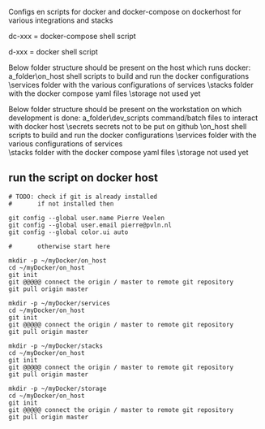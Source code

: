 Configs en scripts for docker and docker-compose on dockerhost for various integrations and stacks

dc-xxx = docker-compose shell script

d-xxx  = docker shell script

Below folder structure should be present on the host which runs docker:
a_folder\on_host     shell scripts to build and run the docker configurations
	 \services    folder with the various configurations of services
	 \stacks      folder with the docker compose yaml files
	 \storage     not used yet

Below folder structure should be present on the workstation on which development is done:
a_folder\dev_scripts command/batch files to interact with docker host
        \secrets     secrets not to be put on github
        \on_host     shell scripts to build and run the docker configurations
        \services    folder with the various configurations of services    
		\stacks      folder with the docker compose yaml files
		\storage     not used yet

## run the script on docker host

```shell
# TODO: check if git is already installed
#       if not installed then

git config --global user.name Pierre Veelen
git config --global user.email pierre@pvln.nl
git config --global color.ui auto

#       otherwise start here

mkdir -p ~/myDocker/on_host
cd ~/myDocker/on_host
git init
git @@@@@ connect the origin / master to remote git repository
git pull origin master

mkdir -p ~/myDocker/services
cd ~/myDocker/on_host
git init
git @@@@@ connect the origin / master to remote git repository
git pull origin master

mkdir -p ~/myDocker/stacks
cd ~/myDocker/on_host
git init
git @@@@@ connect the origin / master to remote git repository
git pull origin master

mkdir -p ~/myDocker/storage
cd ~/myDocker/on_host
git init
git @@@@@ connect the origin / master to remote git repository
git pull origin master

````

